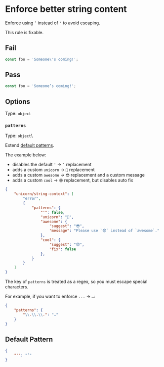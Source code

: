 # Enforce better string content

Enforce using `’` instead of `'` to avoid escaping.

This rule is fixable.

## Fail

```js
const foo = 'Someone\'s coming!';
```

## Pass

```js
const foo = 'Someone’s coming!';
```

## Options

Type: `object`

### `patterns`

Type: `object`\

Extend [default patterns](#default-pattern).

The example below:

- disables the default `'` → `’` replacement
- adds a custom `unicorn` → `🦄` replacement
- adds a custom `awesome` → `😎` replacement and a custom message
- adds a custom `cool` → `😎` replacement, but disables auto fix

```json
{
	"unicorn/string-context": [
		"error",
		{
			"patterns": {
				"'": false,
				"unicorn": "🦄",
				"awesome": {
					"suggest": "😎",
					"message": "Please use `😎` instead of `awesome`."
				},
				"cool": {
					"suggest": "😎",
					"fix": false
				},
			}
		}
	]
}
```

The key of `patterns` is treated as a regex, so you must escape special characters.

For example, if you want to enforce `...` → `…`:

```json
{
	"patterns": {
		"\\.\\.\\.": "…"
	}
}
```

## Default Pattern

```json
{
	"'": "’"
}
```
